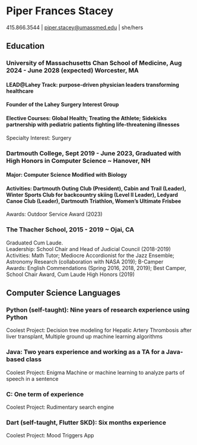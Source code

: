 
# Piper Frances Stacey
415.866.3544 | piper.stacey@umassmed.edu | she/hers<br/>

## Education
### University of Massachusetts Chan School of Medicine, Aug 2024 - June 2028 (expected)	             Worcester, MA
#### LEAD@Lahey Track: purpose-driven physician leaders transforming healthcare
#### Founder of the Lahey Surgery Interest Group
#### Elective Courses: Global Health; Treating the Athlete; Sidekicks partnership with pediatric patients fighting life-threatening illnesses
Specialty Interest: Surgery <br/>


### Dartmouth College, Sept 2019 - June 2023, Graduated with High Honors in Computer Science ~ Hanover, NH
#### Major: Computer Science Modified with Biology
#### Activities: Dartmouth Outing Club (President), Cabin and Trail (Leader), Winter Sports Club for backcountry skiing (Level II Leader), Ledyard Canoe Club (Leader), Dartmouth Triathlon, Women’s Ultimate Frisbee
Awards: Outdoor Service Award (2023)<br/>

### The Thacher School, 2015 - 2019 ~ Ojai, CA
Graduated Cum Laude.<br/>
Leadership: School Chair and Head of Judicial Council (2018-2019)<br/>
Activities: Math Tutor; Mediocre Accordionist for the Jazz Ensemble; Astronomy Research (collaboration with NASA 2019); B-Camper<br/>
Awards: English Commendations (Spring 2016, 2018, 2019); Best Camper, School Chair Award, Cum Laude High Honors (2019)<br/>

## Computer Science Languages
### Python (self-taught): Nine years of research experience using Python 
Coolest Project: Decision tree modeling for Hepatic Artery Thrombosis after liver transplant, Multiple ground up machine learning algorithms
### Java: Two years experience and working as a TA for a Java-based class
Coolest Project: Enigma Machine or machine learning to analyze parts of speech in a sentence
### C: One term of experience
Coolest Project: Rudimentary search engine 
### Dart (self-taught, Flutter SKD): Six months experience
Coolest Project: Mood Triggers App
